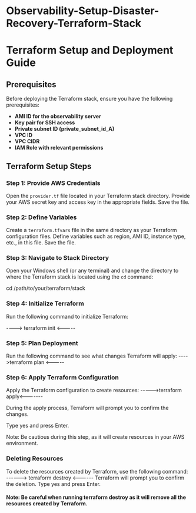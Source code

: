 # Observability-Setup-Disaster-Recovery-Terraform-Stack
# Terraform Setup and Deployment Guide

## Prerequisites

Before deploying the Terraform stack, ensure you have the following prerequisites:

- **AMI ID for the observability server**
- **Key pair for SSH access**
- **Private subnet ID (private_subnet_id_A)**
- **VPC ID**
- **VPC CIDR**
- **IAM Role with relevant permissions**

## Terraform Setup Steps

### Step 1: Provide AWS Credentials

Open the `provider.tf` file located in your Terraform stack directory. Provide your AWS secret key and access key in the appropriate fields. Save the file.

### Step 2: Define Variables

Create a `terraform.tfvars` file in the same directory as your Terraform configuration files. Define variables such as region, AMI ID, instance type, etc., in this file. Save the file.

### Step 3: Navigate to Stack Directory

Open your Windows shell (or any terminal) and change the directory to where the Terraform stack is located using the `cd` command:

cd /path/to/your/terraform/stack
### Step 4: Initialize Terraform
Run the following command to initialize Terraform:

----> terraform init <-----


### Step 5: Plan Deployment
Run the following command to see what changes Terraform will apply:
---->terraform plan <-----


### Step 6: Apply Terraform Configuration
Apply the Terraform configuration to create resources:
----->terraform apply<-------

During the apply process, Terraform will prompt you to confirm the changes. 

Type yes and press Enter.

Note: Be cautious during this step, as it will create resources in your AWS environment.

### Deleting Resources
To delete the resources created by Terraform, use the following command:
 ------> terraform destroy <------
Terraform will prompt you to confirm the deletion. Type yes and press Enter.

#### Note: Be careful when running terraform destroy as it will remove all the resources created by Terraform.
